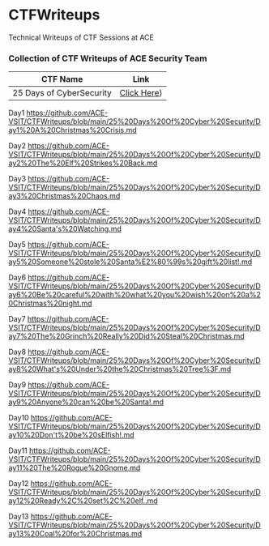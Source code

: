 # CTFWriteups
Technical Writeups of CTF Sessions at ACE
 ### Collection of CTF Writeups of ACE Security Team
 
| CTF Name | Link |
| -------- | ---- |
| 25 Days of CyberSecurity | [Click Here](TryHackMe/25%20Days%20Of%20Cyber%20Security/README.md)) |

Day1 https://github.com/ACE-VSIT/CTFWriteups/blob/main/25%20Days%20Of%20Cyber%20Security/Day1%20A%20Christmas%20Crisis.md

Day2 https://github.com/ACE-VSIT/CTFWriteups/blob/main/25%20Days%20Of%20Cyber%20Security/Day2%20The%20Elf%20Strikes%20Back.md

Day3 https://github.com/ACE-VSIT/CTFWriteups/blob/main/25%20Days%20Of%20Cyber%20Security/Day3%20Christmas%20Chaos.md

Day4 https://github.com/ACE-VSIT/CTFWriteups/blob/main/25%20Days%20Of%20Cyber%20Security/Day4%20Santa's%20Watching.md

Day5 https://github.com/ACE-VSIT/CTFWriteups/blob/main/25%20Days%20Of%20Cyber%20Security/Day5%20Someone%20stole%20Santa%E2%80%99s%20gift%20list!.md

Day6 https://github.com/ACE-VSIT/CTFWriteups/blob/main/25%20Days%20Of%20Cyber%20Security/Day6%20Be%20careful%20with%20what%20you%20wish%20on%20a%20Christmas%20night.md

Day7 https://github.com/ACE-VSIT/CTFWriteups/blob/main/25%20Days%20Of%20Cyber%20Security/Day7%20The%20Grinch%20Really%20Did%20Steal%20Christmas.md

Day8 https://github.com/ACE-VSIT/CTFWriteups/blob/main/25%20Days%20Of%20Cyber%20Security/Day8%20What's%20Under%20the%20Christmas%20Tree%3F.md

Day9 https://github.com/ACE-VSIT/CTFWriteups/blob/main/25%20Days%20Of%20Cyber%20Security/Day9%20Anyone%20can%20be%20Santa!.md

Day10 https://github.com/ACE-VSIT/CTFWriteups/blob/main/25%20Days%20Of%20Cyber%20Security/Day10%20Don't%20be%20sElfish!.md

Day11 https://github.com/ACE-VSIT/CTFWriteups/blob/main/25%20Days%20Of%20Cyber%20Security/Day11%20The%20Rogue%20Gnome.md

Day12 https://github.com/ACE-VSIT/CTFWriteups/blob/main/25%20Days%20Of%20Cyber%20Security/Day12%20Ready%2C%20set%2C%20elf..md

Day13 https://github.com/ACE-VSIT/CTFWriteups/blob/main/25%20Days%20Of%20Cyber%20Security/Day13%20Coal%20for%20Christmas.md

